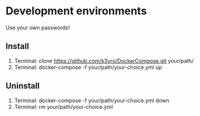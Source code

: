 # Development environments

Use your own passwords!

## Install
1. Terminal: clone https://github.com/k3yro/DockerCompose.git your/path/
2. Terminal: docker-compose -f your/path/your-choice.yml up

## Uninstall
1. Terminal: docker-compose -f your/path/your-choice.yml down
2. Terminal: rm your/path/your-choice.yml
